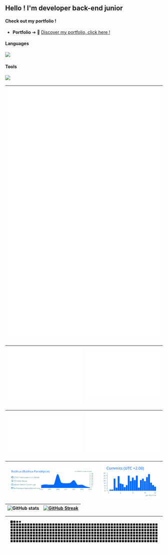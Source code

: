 ## Hello ! I'm developer back-end junior

#### Check out my portfolio !

- **Portfolio** ➔ 💼 [Discover my portfolio, click here !](https://portfolio-8ym.pages.dev/)

#### Languages   
<p align="left">
  <a href="https://skillicons.dev">
      <img src="https://skillicons.dev/icons?i=py,js,html,css,sass" />
    </a>
</p>

#### Tools   
<p align="left">
  <a href="https://skillicons.dev">
      <img src="https://skillicons.dev/icons?i=django,react,vite,flask,bootstrap,tailwind,threejs,mysql,sqlite,mongodb,docker,vscode,github,githubactions,gitlab,heroku,cloudflare,sentry,postman,selenium,nodejs,npm,linux" />
    </a>
</p>

| ![GitHub Metrics](metrics.plugin.achievements.svg) |
| :-: |

| ![GitHub Metrics](github-metrics.svg) | ![GitHub Metrics](metrics.plugin.isocalendar.fullyear.svg) |
| :-: | :-: |

| ![GitHub Metrics](metrics.plugin.languages.indepth.svg) | ![GitHub Metrics](metrics.plugin.habits.charts.svg) |
| :-: | :-: |

| ![GitHub Profile Summary Cards](profile-summary-card-output/transparent/0-profile-details.svg) | ![GitHub Profile Summary Cards](profile-summary-card-output/transparent/4-productive-time.svg) |
| :-: | :-: |

| ![GitHub stats](https://github-readme-stats.vercel.app/api?username=Bubhux&theme=transparent&show_icons=true) | [![GitHub Streak](https://github-readme-streak-stats-brown-eta.vercel.app?user=Bubhux&theme=transparent)](https://git.io/streak-stats) |
| :-: | :-: |

| ![GitHub Snake Dark](dist/github-snake-dark.svg) |
| :-: |

<!--
**Bubhux/Bubhux** is a ✨ _special_ ✨ repository because its `README.md` (this file) appears on your GitHub profile.

Here are some ideas to get you started:

- 🔭 I’m currently working on ...
- 🌱 I’m currently learning ...
- 👯 I’m looking to collaborate on ...
- 🤔 I’m looking for help with ...
- 💬 Ask me about ...
- 📫 How to reach me: ...
- 😄 Pronouns: ...
- ⚡ Fun fact: ...
-->
